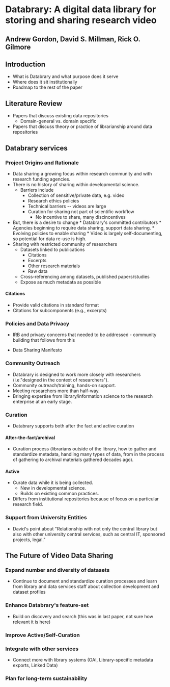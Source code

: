 # Databrary: A digital data library for storing and sharing research video

## Andrew Gordon, David S. Millman, Rick O. Gilmore

## Introduction

- What is Databrary and what purpose does it serve
- Where does it sit institutionally
- Roadmap to the rest of the paper

## Literature Review

- Papers that discuss existing data repositories
    + Domain-general vs. domain specific
- Papers that discuss theory or practice of librarianship around data repositories

## Databrary services

### Project Origins and Rationale

- Data sharing a growing focus within research community and with research funding agencies.
- There is no history of sharing within developmental science.
    - Barriers include
        * Collection of sensitive/private data, e.g. video
        * Research ethics policies
        * Technical barriers -- videos are large
        * Curation for sharing not part of scientific workflow
            - No incentive to share, many discincentives
- But, there is a desire to change
        * Databrary's committed contributors
        * Agencies beginning to require data sharing, support data sharing.
        * Evolving policies to enable sharing
        * Video is largely self-documenting, so potential for data re-use is high.
- Sharing with restricted community of researchers
    + Datasets linked to publications
        * Citations
        * Excerpts
        * Other research materials
        * Raw data
    + Cross-referencing among datasets, published papers/studies
    + Expose as much metadata as possible

#### Citations

- Provide valid citations in standard format
- Citations for subcomponents (e.g., excerpts)

### Policies and Data Privacy

- IRB and privacy concerns that needed to be addressed - community building that follows from this

+ Data Sharing Manifesto

### Community Outreach

- Databrary is designed to work more closely with researchers (i.e."designed in the context of researchers").
- Community outreach/training, hands-on support.
- Meeting researchers more than half-way.
- Bringing expertise from library/information science to the research enterprise at an early stage.

### Curation

- Databrary supports both after the fact and active curation

#### After-the-fact/archival

- Curation process (librarians outside of the library, how to gather and standardize metadata, handling many types of data, from in the process of gathering to archival materials gathered decades ago).

#### Active

- Curate data while it is being collected.
    + New in developmental science.
    + Builds on existing common practices.
- Differs from institutional repositories because of focus on a particular research field.

### Support from University Entities

- David's point about "Relationship with not only the central library but also with other university central services, such as central IT, sponsored projects, legal."

## The Future of Video Data Sharing

### Expand number and diversity of datasets

- Continue to document and standardize curation processes and learn from library and data services staff about collection development and dataset profiles

### Enhance Databrary's feature-set
- Build on discovery and search (this was in last paper, not sure how relevant it is here)

### Improve Active/Self-Curation

### Integrate with other services

- Connect more with library systems (OAI, Library-specific metadata exports, Linked Data)

### Plan for long-term sustainability

